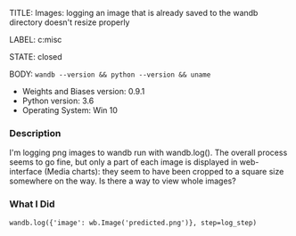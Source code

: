 TITLE:
Images: logging an image that is already saved to the wandb directory doesn't resize properly

LABEL:
c:misc

STATE:
closed

BODY:
`wandb --version && python --version && uname`

* Weights and Biases version: 0.9.1
* Python version: 3.6
* Operating System: Win 10

### Description

I'm logging png images to wandb run with wandb.log(). The overall process seems to go fine, but only a part of each image is displayed in web-interface (Media charts): they seem to have been cropped to a square size somewhere on the way.
Is there a way to view whole images?

### What I Did

```
wandb.log({'image': wb.Image('predicted.png')}, step=log_step)
```


